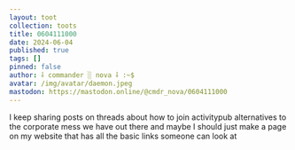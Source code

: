 ```yaml
---
layout: toot
collection: toots
title: 0604111000
date: 2024-06-04
published: true
tags: []
pinned: false
author: ⸸ commander ░ nova ⸸ :~$
avatar: /img/avatar/daemon.jpeg
mastodon: https://mastodon.online/@cmdr_nova/0604111000
---
```


I keep sharing posts on threads about how to join activitypub alternatives to the corporate mess we have out there and maybe I should just make a page on my website that has all the basic links someone can look at
